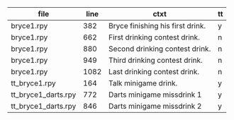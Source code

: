 | file | line | ctxt | tt |
| ---- | ---- | ---- | --- |
| bryce1.rpy | 382 | Bryce finishing his first drink. | y |
| bryce1.rpy | 662 | First drinking contest drink. | n |
| bryce1.rpy | 880 | Second drinking contest drink. | n |
| bryce1.rpy | 949 | Third drinking contest drink. | n |
| bryce1.rpy | 1082 | Last drinking contest drink. | n |
| tt_bryce1.rpy | 164 | Talk minigame drink. | y |
| tt_bryce1_darts.rpy | 772 | Darts minigame missdrink 1 | y |
| tt_bryce1_darts.rpy | 846 | Darts minigame missdrink 2 | y |